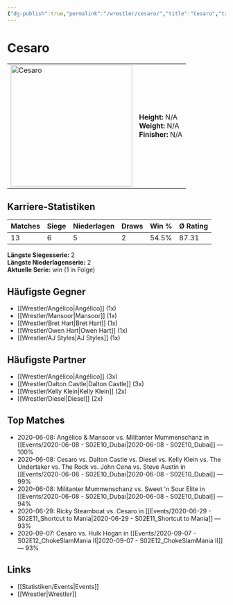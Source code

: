 ```yaml
---
{"dg-publish":true,"permalink":"/wrestler/cesaro/","title":"Cesaro","tags":["wrestler"],"noteIcon":""}
---
```



# Cesaro

<table>
        <tr>
        <td><img src="https://github.com/CptSpaulding1980/choke-slam-wrestling/releases/download/images/Cesaro.png" width="280" alt="Cesaro"></td>
        <td>
        <b>Height:</b> N/A<br>
        <b>Weight:</b> N/A<br>
        <b>Finisher:</b> N/A<br>
        </td>
        </tr>
        </table>
        
## Karriere-Statistiken

| Matches | Siege | Niederlagen | Draws | Win % | Ø Rating |
|---------|-------|-------------|-------|-------|-----------|
| 13 | 6 | 5 | 2 | 54.5% | 87.31 |

**Längste Siegesserie:** 2<br>**Längste Niederlagenserie:** 2<br>**Aktuelle Serie:** win (1 in Folge)


## Häufigste Gegner
- [[Wrestler/Angélico\|Angélico]] (1x)
- [[Wrestler/Mansoor\|Mansoor]] (1x)
- [[Wrestler/Bret Hart\|Bret Hart]] (1x)
- [[Wrestler/Owen Hart\|Owen Hart]] (1x)
- [[Wrestler/AJ Styles\|AJ Styles]] (1x)

## Häufigste Partner
- [[Wrestler/Angélico\|Angélico]] (3x)
- [[Wrestler/Dalton Castle\|Dalton Castle]] (3x)
- [[Wrestler/Kelly Klein\|Kelly Klein]] (2x)
- [[Wrestler/Diesel\|Diesel]] (2x)

## Top Matches
- 2020-06-08: Angélico & Mansoor vs. Militanter Mummenschanz in [[Events/2020-06-08 - S02E10_Dubai\|2020-06-08 - S02E10_Dubai]] — 100%
- 2020-06-08: Cesaro  vs. Dalton Castle vs. Diesel vs. Kelly Klein vs. The Undertaker  vs. The Rock vs. John Cena vs. Steve Austin in [[Events/2020-06-08 - S02E10_Dubai\|2020-06-08 - S02E10_Dubai]] — 99%
- 2020-06-08: Militanter Mummenschanz vs. Sweet 'n Sour Elite in [[Events/2020-06-08 - S02E10_Dubai\|2020-06-08 - S02E10_Dubai]] — 94%
- 2020-06-29: Ricky Steamboat vs. Cesaro  in [[Events/2020-06-29 - S02E11_Shortcut to Mania\|2020-06-29 - S02E11_Shortcut to Mania]] — 93%
- 2020-09-07: Cesaro vs. Hulk Hogan in [[Events/2020-09-07 - S02E12_ChokeSlamMania II\|2020-09-07 - S02E12_ChokeSlamMania II]] — 93%

## Links
- [[Statistiken/Events\|Events]]
- [[Wrestler\|Wrestler]]
